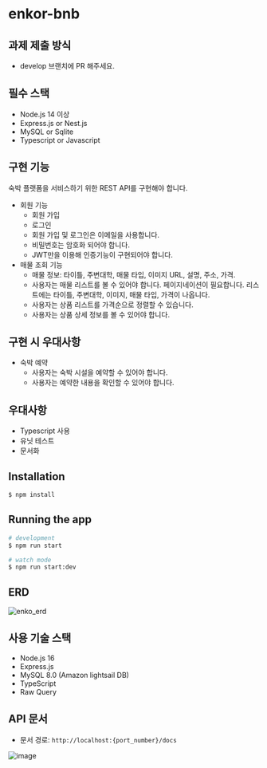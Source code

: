 # enkor-bnb

## 과제 제출 방식
- develop 브랜치에 PR 해주세요.

## 필수 스택
- Node.js 14 이상
- Express.js or Nest.js
- MySQL or Sqlite
- Typescript or Javascript

## 구현 기능
숙박 플랫폼을 서비스하기 위한 REST API를 구현해야 합니다.

- 회원 기능
    - 회원 가입
    - 로그인
    - 회원 가입 및 로그인은 이메일을 사용합니다.
    - 비밀번호는 암호화 되어야 합니다.
    - JWT만을 이용해 인증기능이 구현되어야 합니다.
- 매물 조회 기능
    - 매물 정보: 타이틀, 주변대학, 매물 타입, 이미지 URL, 설명, 주소, 가격.
    - 사용자는 매물 리스트를 볼 수 있어야 합니다. 페이지네이션이 필요합니다. 리스트에는 타이틀, 주변대학, 이미지, 매물 타입, 가격이 나옵니다.
    - 사용자는 상품 리스트를 가격순으로 정렬할 수 있습니다.
    - 사용자는 상품 상세 정보를 볼 수 있어야 합니다.

## 구현 시 우대사항
- 숙박 예약
    - 사용자는 숙박 시설을 예약할 수 있어야 합니다.
    - 사용자는 예약한 내용을 확인할 수 있어야 합니다.

## 우대사항
- Typescript 사용
- 유닛 테스트
- 문서화

## Installation

```bash
$ npm install
```

## Running the app

```bash
# development
$ npm run start

# watch mode
$ npm run start:dev

```

## ERD
![enko_erd](https://user-images.githubusercontent.com/63035520/235424011-3185dc2c-6cfb-4f1e-9ad6-5029582a03c2.png)


## 사용 기술 스택
- Node.js 16
- Express.js
- MySQL 8.0 (Amazon lightsail DB)
- TypeScript
- Raw Query


## API 문서
- 문서 경로: `http://localhost:{port_number}/docs`

![image](https://user-images.githubusercontent.com/63035520/235425537-d9c9ea63-7182-424b-bd6c-be9192bcd7a3.png)

